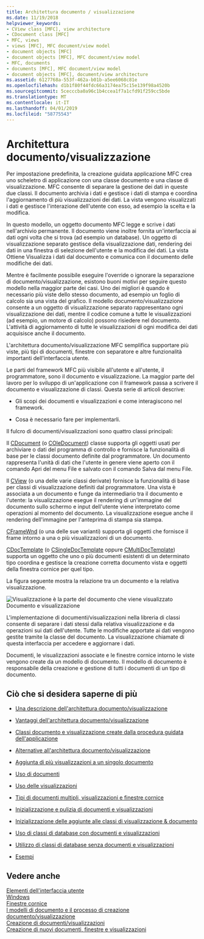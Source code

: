 ```yaml
---
title: Architettura documento / visualizzazione
ms.date: 11/19/2018
helpviewer_keywords:
- CView class [MFC], view architecture
- CDocument class [MFC]
- MFC, views
- views [MFC], MFC document/view model
- document objects [MFC]
- document objects [MFC], MFC document/view model
- MFC, documents
- documents [MFC], MFC document/view model
- document objects [MFC], document/view architecture
ms.assetid: 6127768a-553f-462a-b01b-a5ee6068c81e
ms.openlocfilehash: d1b1f80f44fdc66a3174ea75c15e139f98a4520b
ms.sourcegitcommit: 5cecccba0a96c1b4ccea1f7a1cfd91f259cc5bde
ms.translationtype: MT
ms.contentlocale: it-IT
ms.lasthandoff: 04/01/2019
ms.locfileid: "58775543"
---
```

# <a name="documentview-architecture"></a>Architettura documento/visualizzazione

Per impostazione predefinita, la creazione guidata applicazione MFC crea uno scheletro di applicazione con una classe documento e una classe di visualizzazione. MFC consente di separare la gestione dei dati in queste due classi. Il documento archivia i dati e gestisce i dati di stampa e coordina l'aggiornamento di più visualizzazioni dei dati. La vista vengono visualizzati i dati e gestisce l'interazione dell'utente con esso, ad esempio la scelta e la modifica.

In questo modello, un oggetto documento MFC legge e scrive i dati nell'archivio permanente. Il documento viene inoltre fornita un'interfaccia ai dati ogni volta che si trova (ad esempio un database). Un oggetto di visualizzazione separato gestisce della visualizzazione dati, rendering dei dati in una finestra di selezione dell'utente e la modifica dei dati. La vista Ottiene Visualizza i dati dal documento e comunica con il documento delle modifiche dei dati.

Mentre è facilmente possibile eseguire l'override o ignorare la separazione di documento/visualizzazione, esistono buoni motivi per seguire questo modello nella maggior parte dei casi. Uno dei migliori è quando è necessario più viste dello stesso documento, ad esempio un foglio di calcolo sia una vista del grafico. Il modello documento/visualizzazione consente a un oggetto di visualizzazione separato rappresentano ogni visualizzazione dei dati, mentre il codice comune a tutte le visualizzazioni (ad esempio, un motore di calcolo) possono risiedere nel documento. L'attività di aggiornamento di tutte le visualizzazioni di ogni modifica dei dati acquisisce anche il documento.

L'architettura documento/visualizzazione MFC semplifica supportare più viste, più tipi di documenti, finestre con separatore e altre funzionalità importanti dell'interfaccia utente.

Le parti del framework MFC più visibile all'utente e all'utente, il programmatore, sono il documento e visualizzazione. La maggior parte del lavoro per lo sviluppo di un'applicazione con il framework passa a scrivere il documento e visualizzazione di classi. Questa serie di articoli descrive:

- Gli scopi dei documenti e visualizzazioni e come interagiscono nel framework.

- Cosa è necessario fare per implementarli.

Il fulcro di documenti/visualizzazioni sono quattro classi principali:

Il [CDocument](../mfc/reference/cdocument-class.md) (o [COleDocument](../mfc/reference/coledocument-class.md)) classe supporta gli oggetti usati per archiviare o dati del programma di controllo e fornisce la funzionalità di base per le classi documento definite dal programmatore. Un documento rappresenta l'unità di dati che l'utente in genere viene aperto con il comando Apri del menu File e salvato con il comando Salva dal menu File.

Il [CView](../mfc/reference/cview-class.md) (o una delle varie classi derivate) fornisce la funzionalità di base per classi di visualizzazione definiti dal programmatore. Una vista è associata a un documento e funge da intermediario tra il documento e l'utente: la visualizzazione esegue il rendering di un'immagine del documento sullo schermo e input dell'utente viene interpretato come operazioni al momento del documento. La visualizzazione esegue anche il rendering dell'immagine per l'anteprima di stampa sia stampa.

[CFrameWnd](../mfc/reference/cframewnd-class.md) (o una delle sue varianti) supporta gli oggetti che fornisce il frame intorno a una o più visualizzazioni di un documento.

[CDocTemplate](../mfc/reference/cdoctemplate-class.md) (o [CSingleDocTemplate](../mfc/reference/csingledoctemplate-class.md) oppure [CMultiDocTemplate](../mfc/reference/cmultidoctemplate-class.md)) supporta un oggetto che uno o più documenti esistenti di un determinato tipo coordina e gestisce la creazione corretta documento vista e oggetti della finestra cornice per quel tipo.

La figura seguente mostra la relazione tra un documento e la relativa visualizzazione.

![Visualizzazione è la parte del documento che viene visualizzato](../mfc/media/vc379n1.gif "visualizzazione è la parte del documento visualizzata") <br/>
Documento e visualizzazione

L'implementazione di documenti/visualizzazioni nella libreria di classi consente di separare i dati stessi dalla relativa visualizzazione e da operazioni sui dati dell'utente. Tutte le modifiche apportate ai dati vengono gestite tramite la classe del documento. La visualizzazione chiamate di questa interfaccia per accedere e aggiornare i dati.

Documenti, le visualizzazioni associate e le finestre cornice intorno le viste vengono create da un modello di documento. Il modello di documento è responsabile della creazione e gestione di tutti i documenti di un tipo di documento.

## <a name="what-do-you-want-to-know-more-about"></a>Ciò che si desidera saperne di più

- [Una descrizione dell'architettura documento/visualizzazione](../mfc/a-portrait-of-the-document-view-architecture.md)

- [Vantaggi dell'architettura documento/visualizzazione](../mfc/advantages-of-the-document-view-architecture.md)

- [Classi documento e visualizzazione create dalla procedura guidata dell'applicazione](../mfc/document-and-view-classes-created-by-the-mfc-application-wizard.md)

- [Alternative all'architettura documento/visualizzazione](../mfc/alternatives-to-the-document-view-architecture.md)

- [Aggiunta di più visualizzazioni a un singolo documento](../mfc/adding-multiple-views-to-a-single-document.md)

- [Uso di documenti](../mfc/using-documents.md)

- [Uso delle visualizzazioni](../mfc/using-views.md)

- [Tipi di documenti multipli, visualizzazioni e finestre cornice](../mfc/multiple-document-types-views-and-frame-windows.md)

- [Inizializzazione e pulizia di documenti e visualizzazioni](../mfc/initializing-and-cleaning-up-documents-and-views.md)

- [Inizializzazione delle aggiunte alle classi di visualizzazione & documento](../mfc/creating-new-documents-windows-and-views.md)

- [Uso di classi di database con documenti e visualizzazioni](../data/mfc-using-database-classes-with-documents-and-views.md)

- [Utilizzo di classi di database senza documenti e visualizzazioni](../data/mfc-using-database-classes-without-documents-and-views.md)

- [Esempi](../overview/visual-cpp-samples.md)

## <a name="see-also"></a>Vedere anche

[Elementi dell'interfaccia utente](../mfc/user-interface-elements-mfc.md)<br/>
[Windows](../mfc/windows.md)<br/>
[Finestre cornice](../mfc/frame-windows.md)<br/>
[I modelli di documento e il processo di creazione documento/visualizzazione](../mfc/document-templates-and-the-document-view-creation-process.md)<br/>
[Creazione di documenti/visualizzazioni](../mfc/document-view-creation.md)<br/>
[Creazione di nuovi documenti, finestre e visualizzazioni](../mfc/creating-new-documents-windows-and-views.md)
